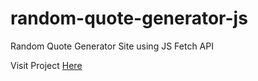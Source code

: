 # random-quote-generator-js
Random Quote Generator Site using JS Fetch API


Visit Project [Here](https://mk-organization-1.github.io/Random-Quote-Generator/)
